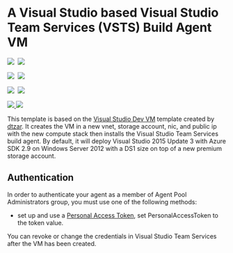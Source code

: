 # A Visual Studio based Visual Studio Team Services (VSTS) Build Agent VM

<IMG SRC="https://azbotstorage.blob.core.windows.net/badges/visual-studio-vstsbuildagent-vm/PublicLastTestDate.svg" />&nbsp;
<IMG SRC="https://azbotstorage.blob.core.windows.net/badges/visual-studio-vstsbuildagent-vm/PublicDeployment.svg" />&nbsp;

<IMG SRC="https://azbotstorage.blob.core.windows.net/badges/visual-studio-vstsbuildagent-vm/FairfaxLastTestDate.svg" />&nbsp;
<IMG SRC="https://azbotstorage.blob.core.windows.net/badges/visual-studio-vstsbuildagent-vm/FairfaxDeployment.svg" />&nbsp;

<IMG SRC="https://azbotstorage.blob.core.windows.net/badges/visual-studio-vstsbuildagent-vm/BestPracticeResult.svg" />&nbsp;
<IMG SRC="https://azbotstorage.blob.core.windows.net/badges/visual-studio-vstsbuildagent-vm/CredScanResult.svg" />&nbsp;

<a href="https://portal.azure.com/#create/Microsoft.Template/uri/https%3A%2F%2Fraw.githubusercontent.com%2Fazure%2Fazure-quickstart-templates%2Fmaster%2Fvisual-studio-vstsbuildagent-vm%2Fazuredeploy.json" target="_blank">
    <img src="http://azuredeploy.net/deploybutton.png"/>
</a>
<a href="http://armviz.io/#/?load=https%3A%2F%2Fraw.githubusercontent.com%2Fazure%2Fazure-quickstart-templates%2Fmaster%2Fvisual-studio-vstsbuildagent-vm%2Fazuredeploy.json" target="_blank">
    <img src="http://armviz.io/visualizebutton.png"/>
</a>

This template is based on the <a href="https://github.com/Azure/azure-quickstart-templates/tree/master/visual-studio-dev-vm">Visual Studio Dev VM</a> template created by [dtzar](https://github.com/dtzar).  It creates the VM in a new vnet, storage account, nic, and public ip with the new compute stack then installs the Visual Studio Team Services build agent.
By default, it will deploy Visual Studio 2015 Update 3 with Azure SDK 2.9 on Windows Server 2012 with a DS1 size on top of a new premium storage account.

## Authentication
In order to authenticate your agent as a member of Agent Pool Administrators group, you must use one of the following methods:
* set up and use a <a href="https://www.visualstudio.com/en-us/get-started/setup/use-personal-access-tokens-to-authenticate">Personal Access Token</a>, set PersonalAccessToken to the token value.

You can revoke or change the credentials in Visual Studio Team Services after the VM has been created.
